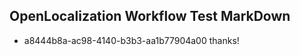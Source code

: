 ## OpenLocalization Workflow Test MarkDown
* a8444b8a-ac98-4140-b3b3-aa1b77904a00 thanks!

<!--HONumber=Jul16_HO4-->


